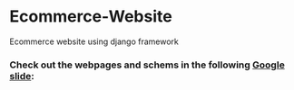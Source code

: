 # Ecommerce-Website
Ecommerce website using django framework
### Check out the webpages and schems in the following [Google slide](https://docs.google.com/presentation/d/1ktCmDLH19iW3o14d6NCb_jU1yODyzH51ignWB40Q974/edit?usp=sharing):
    
